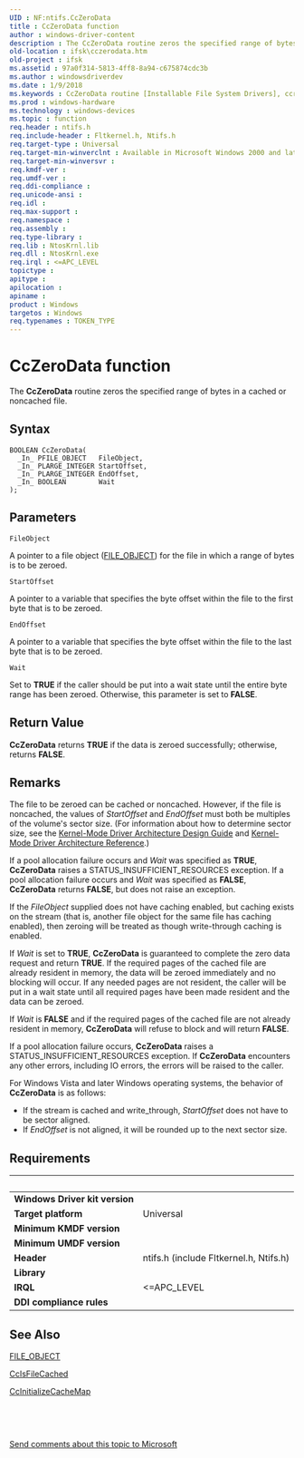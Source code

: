 ```yaml
---
UID : NF:ntifs.CcZeroData
title : CcZeroData function
author : windows-driver-content
description : The CcZeroData routine zeros the specified range of bytes in a cached or noncached file.
old-location : ifsk\cczerodata.htm
old-project : ifsk
ms.assetid : 97a0f314-5813-4ff8-8a94-c675874cdc3b
ms.author : windowsdriverdev
ms.date : 1/9/2018
ms.keywords : CcZeroData routine [Installable File System Drivers], ccref_af6df6fe-6fa3-41e9-b3af-2530ca6a2c85.xml, ifsk.cczerodata, CcZeroData, ntifs/CcZeroData
ms.prod : windows-hardware
ms.technology : windows-devices
ms.topic : function
req.header : ntifs.h
req.include-header : Fltkernel.h, Ntifs.h
req.target-type : Universal
req.target-min-winverclnt : Available in Microsoft Windows 2000 and later Windows operating systems.  See Remarks for changes for Vista and later operating systems.
req.target-min-winversvr : 
req.kmdf-ver : 
req.umdf-ver : 
req.ddi-compliance : 
req.unicode-ansi : 
req.idl : 
req.max-support : 
req.namespace : 
req.assembly : 
req.type-library : 
req.lib : NtosKrnl.lib
req.dll : NtosKrnl.exe
req.irql : <=APC_LEVEL
topictype : 
apitype : 
apilocation : 
apiname : 
product : Windows
targetos : Windows
req.typenames : TOKEN_TYPE
---
```



# CcZeroData function
The <b>CcZeroData</b> routine zeros the specified range of bytes in a cached or noncached file.

## Syntax

````
BOOLEAN CcZeroData(
  _In_ PFILE_OBJECT   FileObject,
  _In_ PLARGE_INTEGER StartOffset,
  _In_ PLARGE_INTEGER EndOffset,
  _In_ BOOLEAN        Wait
);
````

## Parameters

`FileObject`

A pointer to a file object (<a href="..\wdm\ns-wdm-_file_object.md">FILE_OBJECT</a>) for the file in which a range of bytes is to be zeroed.

`StartOffset`

A pointer to a variable that specifies the byte offset within the file to the first byte that is to be zeroed.

`EndOffset`

A pointer to a variable that specifies the byte offset within the file to the last byte that is to be zeroed.

`Wait`

Set to <b>TRUE</b> if the caller should be put into a wait state until the entire byte range has been zeroed. Otherwise, this parameter is set to <b>FALSE</b>.


## Return Value

<b>CcZeroData</b> returns <b>TRUE</b> if the data is zeroed successfully; otherwise, returns <b>FALSE</b>.

## Remarks

The file to be zeroed can be cached or noncached. However, if the file is noncached, the values of <i>StartOffset</i> and <i>EndOffset</i> must both be multiples of the volume's sector size. (For information about how to determine sector size, see the <a href="https://msdn.microsoft.com/library/windows/hardware/ff553208">Kernel-Mode Driver Architecture Design Guide</a> and <a href="https://msdn.microsoft.com/9ca2dfee-abb3-40cb-aa04-b9e1bc0b1fa5">Kernel-Mode Driver Architecture Reference</a>.)

If a pool allocation failure occurs and <i>Wait</i> was specified as <b>TRUE</b>, <b>CcZeroData</b> raises a STATUS_INSUFFICIENT_RESOURCES exception. If a pool allocation failure occurs and <i>Wait</i> was specified as <b>FALSE</b>, <b>CcZeroData</b> returns <b>FALSE</b>, but does not raise an exception.

If the <i>FileObject</i> supplied does not have caching enabled, but caching exists on the stream (that is, another file object for the same file has caching enabled), then zeroing will be treated as though write-through caching is enabled.

If <i>Wait</i> is set to <b>TRUE</b>, <b>CcZeroData</b> is guaranteed to complete the zero data request and return <b>TRUE</b>. If the required pages of the cached file are already resident in memory, the data will be zeroed immediately and no blocking will occur. If any needed pages are not resident, the caller will be put in a wait state until all required pages have been made resident and the data can be zeroed.

If <i>Wait</i> is <b>FALSE</b> and if the required pages of the cached file are not already resident in memory, <b>CcZeroData</b> will refuse to block and will return <b>FALSE</b>.

If a pool allocation failure occurs, <b>CcZeroData</b> raises a STATUS_INSUFFICIENT_RESOURCES exception.  If <b>CcZeroData</b> encounters any other errors, including IO errors, the errors will be raised to the caller.

For Windows Vista and later Windows operating systems, the behavior of <b>CcZeroData</b> is as follows:
<ul>
<li>
If the stream is cached and write_through, <i>StartOffset</i> does not have to be sector aligned.  

</li>
<li>
If <i>EndOffset</i> is not aligned, it will be rounded up to the next sector size.  

</li>
</ul>

## Requirements
| &nbsp; | &nbsp; |
| ---- |:---- |
| **Windows Driver kit version** |  |
| **Target platform** | Universal |
| **Minimum KMDF version** |  |
| **Minimum UMDF version** |  |
| **Header** | ntifs.h (include Fltkernel.h, Ntifs.h) |
| **Library** |  |
| **IRQL** | <=APC_LEVEL |
| **DDI compliance rules** |  |

## See Also

<a href="..\wdm\ns-wdm-_file_object.md">FILE_OBJECT</a>

<a href="https://msdn.microsoft.com/library/windows/hardware/ff539143">CcIsFileCached</a>

<a href="..\ntifs\nf-ntifs-ccinitializecachemap.md">CcInitializeCacheMap</a>

 

 

<a href="mailto:wsddocfb@microsoft.com?subject=Documentation%20feedback [ifsk\ifsk]:%20CcZeroData routine%20 RELEASE:%20(1/9/2018)&amp;body=%0A%0APRIVACY STATEMENT%0A%0AWe use your feedback to improve the documentation. We don't use your email address for any other purpose, and we'll remove your email address from our system after the issue that you're reporting is fixed. While we're working to fix this issue, we might send you an email message to ask for more info. Later, we might also send you an email message to let you know that we've addressed your feedback.%0A%0AFor more info about Microsoft's privacy policy, see http://privacy.microsoft.com/en-us/default.aspx." title="Send comments about this topic to Microsoft">Send comments about this topic to Microsoft</a>